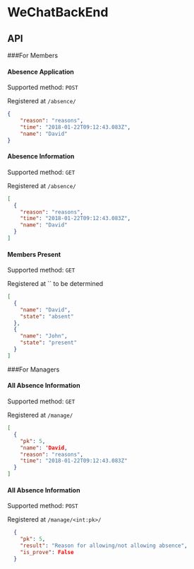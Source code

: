 # WeChatBackEnd

## API

###For Members

#### Abesence Application 
Supported method:  `POST`

Registered at `/absence/`

```json
{
    "reason": "reasons",
    "time": "2018-01-22T09:12:43.083Z",
    "name": "David"
}
```

#### Abesence Information
Supported method:  `GET`

Registered at `/absence/`

```json
[
  {
    "reason": "reasons",
    "time": "2018-01-22T09:12:43.083Z",
    "name": "David"
  }
]
```


#### Members Present 
Supported method:  `GET`

Registered at `` to be determined

```json
[
  {
    "name": "David",
    "state": "absent"
  },
  {
    "name": "John",
    "state": "present"
  }
]
```


###For Managers

#### All Absence Information 
Supported method:  `GET`

Registered at `/manage/`

```json
[
  {
    "pk": 5,
    "name": 'David,
    "reason": "reasons",
    "time": "2018-01-22T09:12:43.083Z"
  }
]
```

#### All Absence Information 
Supported method:  `POST`

Registered at `/manage/<int:pk>/`

```json
  {
    "pk": 5,
    "result": "Reason for allowing/not allowing absence",
    "is_prove": False
  }
```


